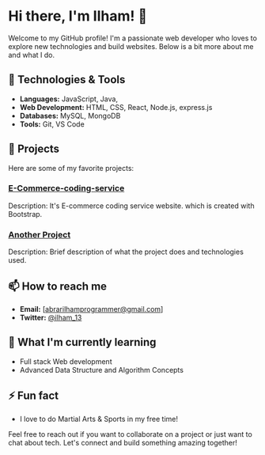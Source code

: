 # Hi there, I'm Ilham! 👋

Welcome to my GitHub profile! I'm a passionate web developer who loves to explore new technologies and build websites. Below is a bit more about me and what I do.

## 🔧 Technologies & Tools
- **Languages:** JavaScript, Java, 
- **Web Development:** HTML, CSS, React, Node.js, express.js
- **Databases:** MySQL, MongoDB
- **Tools:** Git, VS Code

## 🚀 Projects
Here are some of my favorite projects:

### [E-Commerce-coding-service]()
Description: It's E-commerce coding service website. which is created with Bootstrap.

### [Another Project]()
Description: Brief description of what the project does and technologies used.

## 📫 How to reach me
- **Email:** [abrarilhamprogrammer@gmail.com]
- **Twitter:** [@ilham_13](https://x.com/AhmedAbrar_13?s=09)

## 🌱 What I'm currently learning
- Full stack Web development 
- Advanced Data Structure and Algorithm Concepts



## ⚡ Fun fact
- I love to do Martial Arts & Sports in my free time!

Feel free to reach out if you want to collaborate on a project or just want to chat about tech. Let's connect and build something amazing together!

